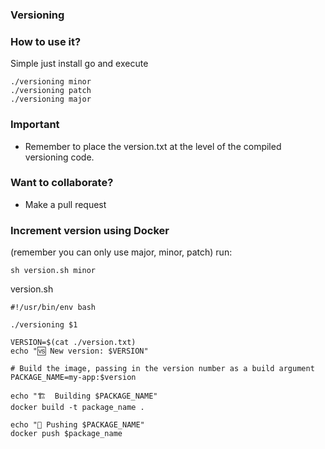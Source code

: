 ### Versioning

### How to use it?

Simple just install go and  execute

```
./versioning minor
./versioning patch
./versioning major
```

### Important
- Remember to place the version.txt at the level of the compiled versioning code.

### Want to collaborate?
- Make a pull request


### Increment version using Docker
(remember you can only use major, minor, patch)
run: 
```
sh version.sh minor
```

version.sh
```
#!/usr/bin/env bash

./versioning $1

VERSION=$(cat ./version.txt)
echo "🆚 New version: $VERSION"

# Build the image, passing in the version number as a build argument
PACKAGE_NAME=my-app:$version

echo "🏗️  Building $PACKAGE_NAME"
docker build -t package_name .

echo "📍 Pushing $PACKAGE_NAME" 
docker push $package_name
```

